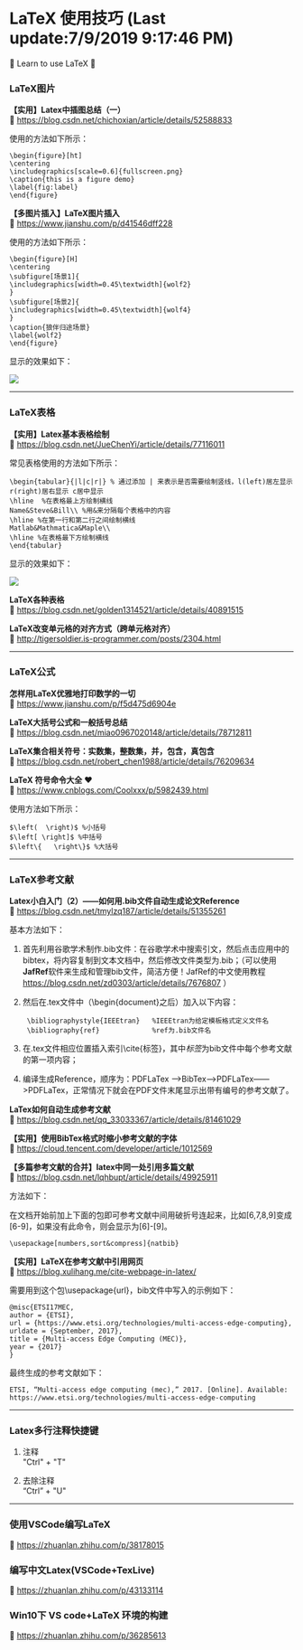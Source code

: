 # LaTeX 使用技巧 (Last update:7/9/2019 9:17:46 PM)
📢 Learn to use LaTeX 🔔


### LaTeX图片

**【实用】Latex中插图总结（一）**        
🚪 https://blog.csdn.net/chichoxian/article/details/52588833    

使用的方法如下所示：

    \begin{figure}[ht]
    \centering
    \includegraphics[scale=0.6]{fullscreen.png}
    \caption{this is a figure demo}
    \label{fig:label}
    \end{figure}




**【多图片插入】LaTeX图片插入**        
🚪 https://www.jianshu.com/p/d41546dff228    

使用的方法如下所示：

    \begin{figure}[H]
    \centering
    \subfigure[场景1]{
    \includegraphics[width=0.45\textwidth]{wolf2} 
    }
    \subfigure[场景2]{
    \includegraphics[width=0.45\textwidth]{wolf4}
    }
    \caption{狼伴归途场景}
    \label{wolf2}
    \end{figure}


显示的效果如下：    

![](https://upload-images.jianshu.io/upload_images/3478485-6839a37e479fbc69.png?imageMogr2/auto-orient/strip|imageView2/2/w/387)

----------


### LaTeX表格

**【实用】Latex基本表格绘制**   
🚪 https://blog.csdn.net/JueChenYi/article/details/77116011

常见表格使用的方法如下所示：

    \begin{tabular}{|l|c|r|} % 通过添加 | 来表示是否需要绘制竖线，l(left)居左显示 r(right)居右显示 c居中显示
    \hline  %在表格最上方绘制横线
    Name&Steve&Bill\\ %用&来分隔每个表格中的内容
    \hline %在第一行和第二行之间绘制横线
    Matlab&Mathmatica&Maple\\
    \hline %在表格最下方绘制横线
    \end{tabular}

显示的效果如下：

![](https://img-blog.csdn.net/20170812125307589?watermark/2/text/aHR0cDovL2Jsb2cuY3Nkbi5uZXQvSnVlQ2hlbllp/font/5a6L5L2T/fontsize/400/fill/I0JBQkFCMA==/dissolve/70/gravity/SouthEast)


**LaTeX各种表格**    
🚪 https://blog.csdn.net/golden1314521/article/details/40891515  

**LaTeX改变单元格的对齐方式（跨单元格对齐）**    
🚪 http://tigersoldier.is-programmer.com/posts/2304.html
  


----------



### LaTeX公式    

**怎样用LaTeX优雅地打印数学的一切**  
🚪 https://www.jianshu.com/p/f5d475d6904e

**LaTeX大括号公式和一般括号总结**    
🚪 https://blog.csdn.net/miao0967020148/article/details/78712811

**LaTeX集合相关符号：实数集，整数集，并，包含，真包含**    
🚪 https://blog.csdn.net/robert_chen1988/article/details/76209634


**LaTeX 符号命令大全** ❤️    
🚪 https://www.cnblogs.com/Coolxxx/p/5982439.html

 
使用方法如下所示：

    $\left(  \right)$ %小括号
    $\left[ \right]$ %中括号
    $\left\{   \right\}$ %大括号
     





----------

### LaTeX参考文献

**Latex小白入门（2）——如何用.bib文件自动生成论文Reference**     
🚪 https://blog.csdn.net/tmylzq187/article/details/51355261

基本方法如下：
    
1. 首先利用谷歌学术制作.bib文件：在谷歌学术中搜索引文，然后点击应用中的bibtex，将内容复制到文本文档中，然后修改文件类型为.bib；（可以使用**JafRef**软件来生成和管理bib文件，简洁方便！JafRef的中文使用教程 https://blog.csdn.net/zd0303/article/details/7676807 ）
2. 然后在.tex文件中（\begin{document}之后）加入以下内容：  


        \bibliographystyle{IEEEtran}   %IEEEtran为给定模板格式定义文件名
        \bibliography{ref}             %ref为.bib文件名


3. 在.tex文件相应位置插入索引\cite{标签}，其中*标签*为bib文件中每个参考文献的第一项内容；
4. 编译生成Reference，顺序为：PDFLaTex ——>BibTex——>PDFLaTex——>PDFLaTex，正常情况下就会在PDF文件末尾显示出带有编号的参考文献了。



**LaTex如何自动生成参考文献**    
🚪 https://blog.csdn.net/qq_33033367/article/details/81461029


**【实用】使用BibTex格式时缩小参考文献的字体**    
🚪 https://cloud.tencent.com/developer/article/1012569


**【多篇参考文献的合并】latex中同一处引用多篇文献**    
🚪 https://blog.csdn.net/lqhbupt/article/details/49925911

方法如下：

在文档开始前加上下面的包即可参考文献中间用破折号连起来，比如[6,7,8,9]变成[6-9]，如果没有此命令，则会显示为[6]-[9]。   
    
    \usepackage[numbers,sort&compress]{natbib}


**【实用】LaTeX在参考文献中引用网页**    
🚪 https://blog.xulihang.me/cite-webpage-in-latex/

需要用到这个包\usepackage{url}，bib文件中写入的示例如下：

    @misc{ETSI17MEC,
    author = {ETSI},
    url = {https://www.etsi.org/technologies/multi-access-edge-computing},
    urldate = {September, 2017},
    title = {Multi-access Edge Computing (MEC)},
    year = {2017}
    }

最终生成的参考文献如下：

    ETSI, “Multi-access edge computing (mec),” 2017. [Online]. Available:    
    https://www.etsi.org/technologies/multi-access-edge-computing



----------


### Latex多行注释快捷键

1. 注释    
"Ctrl" + "T"
 
2. 去除注释    
“Ctrl” + "U"








----------


### 使用VSCode编写LaTeX

🚪 https://zhuanlan.zhihu.com/p/38178015

### 编写中文Latex(VSCode+TexLive)

🚪 https://zhuanlan.zhihu.com/p/43133114 

### Win10下 VS code+LaTeX 环境的构建

🚪 https://zhuanlan.zhihu.com/p/36285613

